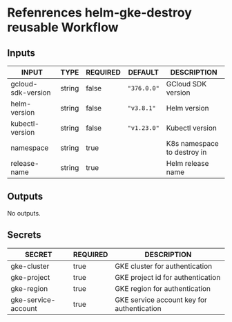 # Refenrences helm-gke-destroy reusable Workflow

## Inputs

<!-- AUTO-DOC-INPUT:START - Do not remove or modify this section -->

| INPUT              | TYPE   | REQUIRED | DEFAULT     | DESCRIPTION                 |
| ------------------ | ------ | -------- | ----------- | --------------------------- |
| gcloud-sdk-version | string | false    | `"376.0.0"` | GCloud SDK version          |
| helm-version       | string | false    | `"v3.8.1"`  | Helm version                |
| kubectl-version    | string | false    | `"v1.23.0"` | Kubectl version             |
| namespace          | string | true     |             | K8s namespace to destroy in |
| release-name       | string | true     |             | Helm release name           |

<!-- AUTO-DOC-INPUT:END -->

## Outputs

<!-- AUTO-DOC-OUTPUT:START - Do not remove or modify this section -->

No outputs.

<!-- AUTO-DOC-OUTPUT:END -->

## Secrets

<!-- AUTO-DOC-SECRETS:START - Do not remove or modify this section -->

| SECRET              | REQUIRED | DESCRIPTION                                |
| ------------------- | -------- | ------------------------------------------ |
| gke-cluster         | true     | GKE cluster for authentication             |
| gke-project         | true     | GKE project id for authentication          |
| gke-region          | true     | GKE region for authentication              |
| gke-service-account | true     | GKE service account key for authentication |

<!-- AUTO-DOC-SECRETS:END -->
